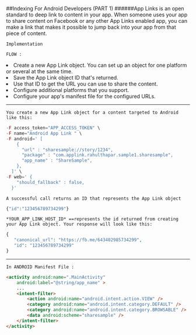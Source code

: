 ##Indexing For Android Developers (PART 1)
######App Links is an open standard to deep link to content in your app. When someone uses your app to share content on Facebook or any other App Links enabled app, you can make a link that makes it possible to jump back into your app from that piece of content.

``Implementation``

`FLOW : `
<li>Create a new App Link object. You can set up an object for one platform or several at the same time.</li></li>
<li>Save the App Link object ID that's returned.
<li>Use that ID to get the URL you can use to share the content.</li>
<li>Configure additional platforms that you support.</li>
<li>Configure your app's manifest file for the configured URLs.</li>


* * *
``You create a new App Link object for a content targeted to Android like this:``

```PHP
-F access_token="APP_ACCESS_TOKEN" \
-F name="Android App Link " \
-F android=' [
    {
      "url" : "sharesample://story/1234",
      "package" : "com.applink.rahulthapar.sample1.sharesample",
      "app_name" : "ShareSample",
    },
  ]' \
-F web=' {
    "should_fallback" : false,
  }'
```
``A successful call returns an ID that represents the App Link object``
```PHP
{"id":"123456789734299"}

```
``*YOUR_APP_LINK_HOST_ID* ==represents the id returned from creating your App Link object. Your response will look like this:``

```PHP
{
   "canonical_url": "https://fb.me/643402985734299",
   "id": "123456789734299"
}
```
* * *
``In ANDROID Manifest File :``
```HTML
<activity android:name=".MainActivity"
    android:label="@string/app_name" >
    ...
    <intent-filter>
        <action android:name="android.intent.action.VIEW" />
        <category android:name="android.intent.category.DEFAULT" />
        <category android:name="android.intent.category.BROWSABLE" />
        <data android:scheme="sharesample" />
    </intent-filter>
</activity>
```
